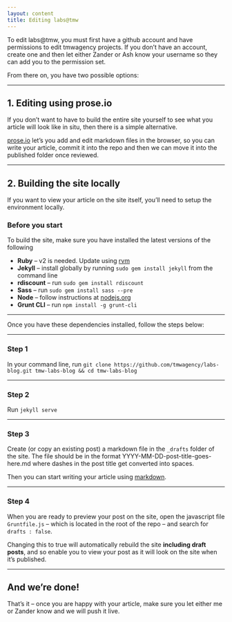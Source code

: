 ```yaml
---
layout: content
title: Editing labs@tmw
---
```


To edit labs@tmw, you must first have a github account and have permissions to edit tmwagency projects.  If you don’t have an account, create one and then let either Zander or Ash know your username so they can add you to the permission set.

From there on, you have two possible options:

- - -

## 1. Editing using prose.io

If you don’t want to have to build the entire site yourself to see what you article will look like in situ, then there is a simple alternative.

[prose.io](http://prose.io/) let’s you add and edit markdown files in the browser, so you can write your article, commit it into the repo and then we can move it into the published folder once reviewed.



- - -

## 2. Building the site locally

If you want to view your article on the site itself, you’ll need to setup the environment locally.

### Before you start

To build the site, make sure you have installed the latest versions of the following

* **Ruby** – v2 is needed. Update using [rvm](http://rvm.io/)
* **Jekyll** – install globally by running `sudo gem install jekyll` from the command line
* **rdiscount** – run `sudo gem install rdiscount`
* **Sass** – run `sudo gem install sass --pre`
* **Node** – follow instructions at [nodejs.org](http://nodejs.org/)
* **Grunt CLI** – run `npm install -g grunt-cli`

- - -

Once you have these dependencies installed, follow the steps below:

- - -

### Step 1

In your command line, run `git clone https://github.com/tmwagency/labs-blog.git tmw-labs-blog && cd tmw-labs-blog`

- - -

### Step 2

Run `jekyll serve`

- - -

### Step 3

Create (or copy an existing post) a markdown file in the `_drafts` folder of the site.  The file should be in the format YYYY-MM-DD-post-title-goes-here.md where dashes in the post title get converted into spaces.

Then you can start writing your article using [markdown](http://daringfireball.net/projects/markdown/basics).

- - -

### Step 4

When you are ready to preview your post on the site, open the javascript file `Gruntfile.js` – which is located in the root of the repo – and search for `drafts : false`.

Changing this to true will automatically rebuild the site **including draft posts**, and so enable you to view your post as it will look on the site when it’s published.

- - -

## And we’re done!

That’s it – once you are happy with your article, make sure you let either me or Zander know and we will push it live.


